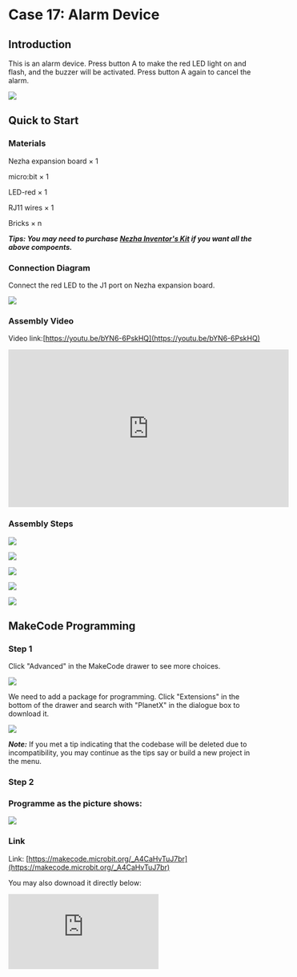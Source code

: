 ﻿# Case 17: Alarm Device

## Introduction

This is an alarm device. Press button A to make the red LED light on and flash, and the buzzer will be activated. Press button A again to cancel the alarm.



![](https://wiki-media-ef.oss-cn-hongkong.aliyuncs.com//images/case_17_01.png)


## Quick to Start


### Materials

Nezha expansion board × 1

micro:bit × 1

LED-red  × 1

RJ11 wires × 1

Bricks × n

***Tips: You may need to purchase [Nezha Inventor's Kit](https://www.elecfreaks.com/nezha-inventor-s-kit-for-micro-bit-without-micro-bit-board.html) if you want all the above compoents.***


### Connection Diagram

Connect the red LED to the J1 port on Nezha expansion board.


![](https://wiki-media-ef.oss-cn-hongkong.aliyuncs.com//images/case_17_03.png)


### Assembly Video


Video link:[https://youtu.be/bYN6-6PskHQ](https://youtu.be/bYN6-6PskHQ)

<iframe width="560" height="315" src="https://www.youtube.com/embed/bYN6-6PskHQ" frameborder="0" allow="accelerometer; autoplay; clipboard-write; encrypted-media; gyroscope; picture-in-picture" allowfullscreen></iframe>

### Assembly Steps


![](https://wiki-media-ef.oss-cn-hongkong.aliyuncs.com//images/case_step_17_01.png)

![](https://wiki-media-ef.oss-cn-hongkong.aliyuncs.com//images/case_step_17_02.png)

![](https://wiki-media-ef.oss-cn-hongkong.aliyuncs.com//images/case_step_17_03.png)

![](https://wiki-media-ef.oss-cn-hongkong.aliyuncs.com//images/case_step_17_04.png)

![](https://wiki-media-ef.oss-cn-hongkong.aliyuncs.com//images/case_step_17_05.png)




## MakeCode Programming



### Step 1


Click "Advanced" in the MakeCode drawer to see more choices.

![](https://wiki-media-ef.oss-cn-hongkong.aliyuncs.com//images/case_01_10.png)

We need to add a package for programming. Click "Extensions" in the bottom of the drawer and search with "PlanetX" in the dialogue box to download it.

![](https://wiki-media-ef.oss-cn-hongkong.aliyuncs.com//images/case_01_11.png)



***Note:*** If you met a tip indicating that the codebase will be deleted due to incompatibility, you may continue as the tips say or build a new project in the menu.

### Step 2


### Programme as the picture shows:


![](https://wiki-media-ef.oss-cn-hongkong.aliyuncs.com//images/case_17_15.png)

### Link
Link: [https://makecode.microbit.org/_A4CaHvTuJ7br](https://makecode.microbit.org/_A4CaHvTuJ7br)

You may also downoad it directly below:

<div
    style={{
        position: 'relative',
        paddingBottom: '60%',
        overflow: 'hidden',
    }}
>
    <iframe
        src="https://makecode.microbit.org/_A4CaHvTuJ7br"
        frameborder="0"
        sandbox="allow-popups allow-forms allow-scripts allow-same-origin"
        style={{
            position: 'absolute',
            width: '100%',
            height: '100%',
        }}
    />
</div>


### Result
Press button A to alarm and the red LED flashes; press it again to stop the alarming and the LED turns off.

![](https://wiki-media-ef.oss-cn-hongkong.aliyuncs.com//images/case-gif-17.gif)

